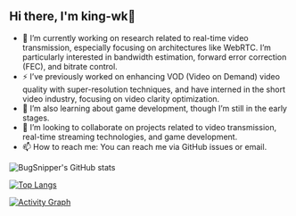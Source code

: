 ## Hi there, I'm king-wk👋

- 🔭 I’m currently working on research related to real-time video transmission, especially focusing on architectures like WebRTC. I’m particularly interested in bandwidth estimation, forward error correction (FEC), and bitrate control.
- ⚡ I’ve previously worked on enhancing VOD (Video on Demand) video quality with super-resolution techniques, and have interned in the short video industry, focusing on video clarity optimization.
- 🌱 I’m also learning about game development, though I’m still in the early stages.
- 👯 I’m looking to collaborate on projects related to video transmission, real-time streaming technologies, and game development.
- 📫 How to reach me: You can reach me via GitHub issues or email.


![BugSnipper's GitHub stats](https://github-readme-stats.vercel.app/api?username=king-wk&show_icons=true&theme=synthwave&hide_border=true&border_radius=8&include_all_commits=false&count_private=false)

[![Top Langs](https://github-readme-stats.vercel.app/api/top-langs/?username=king-wk&hide_progress=true&theme=synthwave&bg_color=2b213a&hide_border=true&langs_count=4&border_color=61dafb&border_radius=8)](https://github.com/anuraghazra/github-readme-stats)

[![Activity Graph](https://github-readme-activity-graph.vercel.app/graph?username=king-wk&title_color=e2e9ec&icon_color=ef8539&text_color=e5289e&bg_color=2b213a&color=e5289e&line=e5289e&point=ef8539&hide_border=true&days=10&height=500&radius=8&area=true)](https://github.com/anuraghazra/github-readme-activity-graph)
